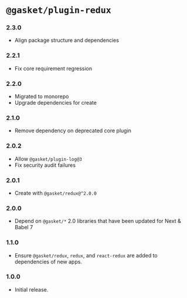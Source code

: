 # `@gasket/plugin-redux`

### 2.3.0

- Align package structure and dependencies

### 2.2.1

- Fix core requirement regression

### 2.2.0

- Migrated to monorepo
- Upgrade dependencies for create

### 2.1.0

- Remove dependency on deprecated core plugin

### 2.0.2

- Allow `@gasket/plugin-log@3`
- Fix security audit failures

### 2.0.1

- Create with `@gasket/redux@^2.0.0`

### 2.0.0

- Depend on `@gasket/*` 2.0 libraries that have been updated for Next & Babel 7

### 1.1.0

- Ensure `@gasket/redux`, `redux`, and `react-redux` are
  added to dependencies of new apps.

### 1.0.0

- Initial release.
